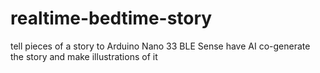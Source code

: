# realtime-bedtime-story

tell pieces of a story to Arduino Nano 33 BLE Sense
have AI co-generate the story and make illustrations of it
